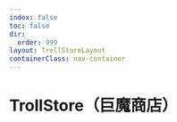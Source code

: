 ```yaml
---
index: false
toc: false
dir:
  order: 999
layout: TrollStoreLayout
containerClass: nav-container
---
```


# TrollStore（巨魔商店）

<Catalog />
